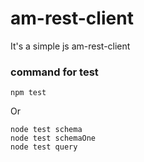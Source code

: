 # am-rest-client

It's a simple js am-rest-client

### command for test

```
npm test
```

Or

```
node test schema
node test schemaOne
node test query
```
